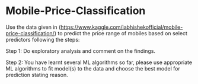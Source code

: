 # Mobile-Price-Classification

Use the data given in (https://www.kaggle.com/iabhishekofficial/mobile-price-classification/) to predict the price range of mobiles based on select predictors following the steps:

Step 1: Do exploratory analysis and comment on the findings.

Step 2: You have learnt several ML algorithms so far, please use appropriate ML algorithms to fit model(s) to the data and choose the best model for prediction stating reason.
